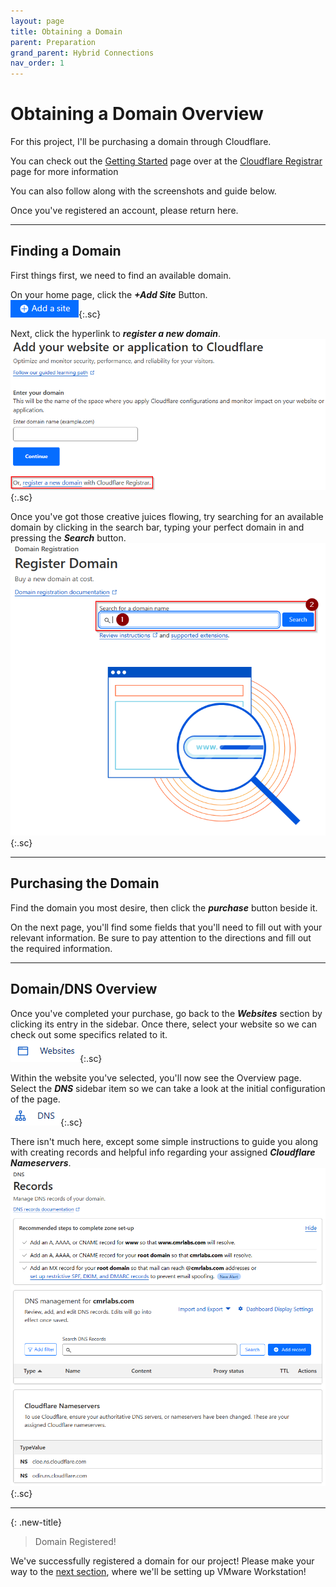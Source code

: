 ```yaml
---
layout: page
title: Obtaining a Domain
parent: Preparation
grand_parent: Hybrid Connections
nav_order: 1
---
```




# Obtaining a Domain Overview


For this project, I'll be purchasing a domain through Cloudflare.

You can check out the [Getting Started] page over at the [Cloudflare Registrar] page for more information

You can also follow along with the screenshots and guide below.

Once you've registered an account, please return here.



---



## Finding a Domain


First things first, we need to find an available domain.

On your home page, click the ***+Add Site*** Button.  
![](/assets/images/projects/project01/prepare/domain/cloudflare_add-button.png "Add Site Button"){:.sc}

Next, click the hyperlink to ***register a new domain***.  
![](/assets/images/projects/project01/prepare/domain/cloudflare_register-new-domain.png "Register new domain"){:.sc}

Once you've got those creative juices flowing, try searching for an available domain by clicking in the search bar, typing your perfect domain in and pressing the ***Search*** button.  
![](/assets/images/projects/project01/prepare/domain/cloudflare_search-for-domain.png "Search for a domain"){:.sc}



---



## Purchasing the Domain


Find the domain you most desire, then click the ***purchase*** button beside it.  

On the next page, you'll find some fields that you'll need to fill out with your relevant information. Be sure to pay attention to the directions and fill out the required information.



---



## Domain/DNS Overview


Once you've completed your purchase, go back to the ***Websites*** section by clicking its entry in the sidebar. Once there, select your website so we can check out some specifics related to it.  
![](/assets/images/projects/project01/prepare/domain/cloudflare_sidebar-websites.png "Sidebar - Websites"){:.sc}

Within the website you've selected, you'll now see the Overview page. Select the ***DNS*** sidebar item so we can take a look at the initial configuration of the page.  
![](/assets/images/projects/project01/prepare/domain/cloudflare_sidebar-DNS.png "Sidebar - DNS"){:.sc}

There isn't much here, except some simple instructions to guide you along with creating records and helpful info regarding your assigned ***Cloudflare Nameservers***.  
![](/assets/images/projects/project01/prepare/domain/cloudflare_DNS-records-overview.png "DNS Overview"){:.sc}



---


{: .new-title}
> Domain Registered!
>
We've successfully registered a domain for our project! 
Please make your way to the [next section], where we'll be setting up VMware Workstation!




[next section]: /projects/project01/project01_children/project01_prepare-vmware
[Getting Started]: https://developers.cloudflare.com/registrar/get-started/register-domain/
[Cloudflare Registrar]: https://developers.cloudflare.com/registrar/
[Creating the M365 Environment]: /projects/project01/project01_children/project01_create-M365/
